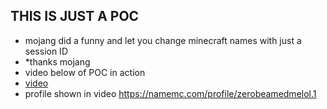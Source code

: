 ## THIS IS JUST A POC
- mojang did a funny and let you change minecraft names with just a session ID
- *thanks mojang
- video below of POC in action
- [video](https://cdn.discordapp.com/attachments/1054062835644239912/1054143368273330226/2022-12-18_16-08-00.mp4)
- profile shown in video https://namemc.com/profile/zerobeamedmelol.1
